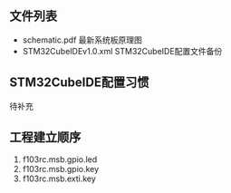 ## 文件列表

- schematic.pdf
  最新系统板原理图
- STM32CubeIDEv1.0.xml
  STM32CubeIDE配置文件备份

## STM32CubeIDE配置习惯

待补充

## 工程建立顺序

1. f103rc.msb.gpio.led
2. f103rc.msb.gpio.key
3. f103rc.msb.exti.key